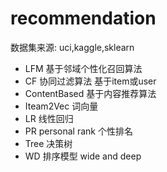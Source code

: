 #  recommendation 
  数据集来源:  uci,kaggle,sklearn
- LFM     基于邻域个性化召回算法
- CF     协同过滤算法    基于item或user
- ContentBased  基于内容推荐算法
- Iteam2Vec     词向量
- LR   线性回归
- PR  personal rank  个性排名
- Tree 决策树
- WD   排序模型   wide and deep

